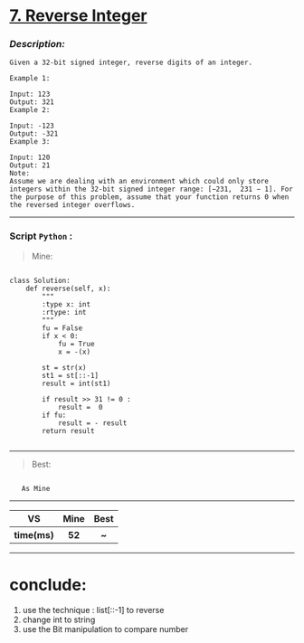 
#  **[7. Reverse Integer](https://leetcode.com/problems/reverse-integer/)**

### *Description:*

    Given a 32-bit signed integer, reverse digits of an integer.

    Example 1:

    Input: 123
    Output: 321
    Example 2:

    Input: -123
    Output: -321
    Example 3:

    Input: 120
    Output: 21
    Note:
    Assume we are dealing with an environment which could only store integers within the 32-bit signed integer range: [−231,  231 − 1]. For the purpose of this problem, assume that your function returns 0 when the reversed integer overflows.

---

### Script `Python` :

> Mine:
```

class Solution:
    def reverse(self, x):
        """
        :type x: int
        :rtype: int
        """
        fu = False
        if x < 0:
            fu = True
            x = -(x)
            
        st = str(x)
        st1 = st[::-1]
        result = int(st1)
        
        if result >> 31 != 0 :
            result =  0
        if fu:
            result = - result
        return result


```
___

                        
> Best:
```
   
   As Mine

```
___
 

<table>
  <tr>
    <th>VS</th>
    <th>Mine</th>
    <th>Best</th>
  </tr>
    <tr>
    <th>time(ms)</th>
    <th>52</th>
    <th>~</th>
<table>

___

# conclude:
1. use the technique : list[::-1] to reverse
2. change int to string 
3. use the Bit manipulation to compare number




        
